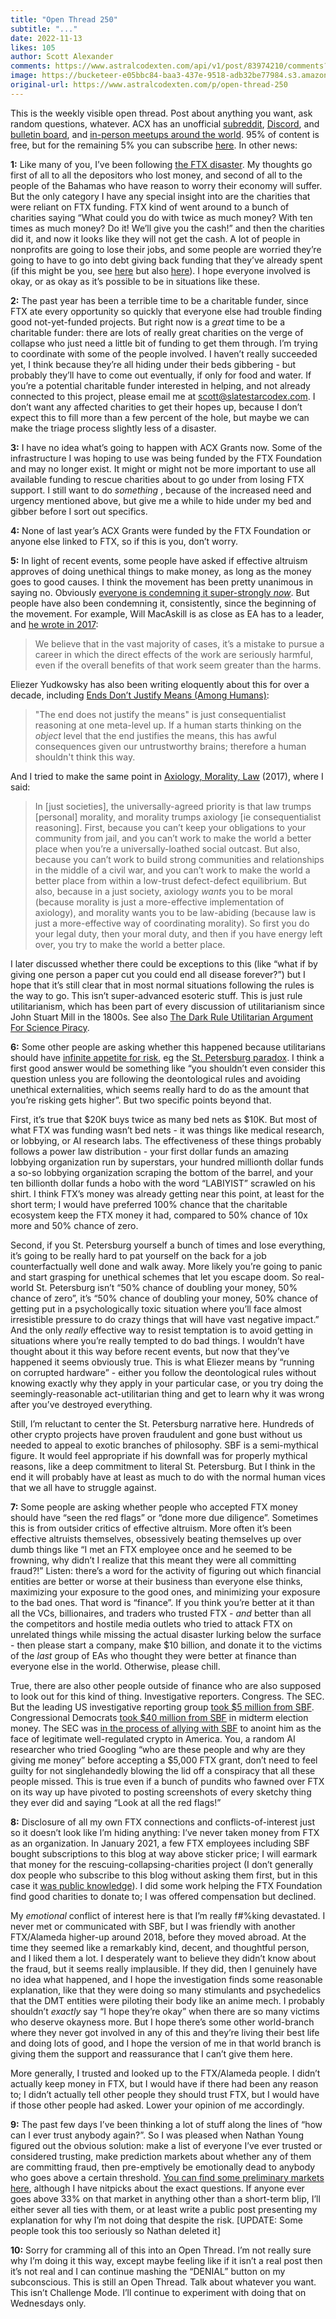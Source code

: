 ```yaml
---
title: "Open Thread 250"
subtitle: "..."
date: 2022-11-13
likes: 105
author: Scott Alexander
comments: https://www.astralcodexten.com/api/v1/post/83974210/comments?&all_comments=true
image: https://bucketeer-e05bbc84-baa3-437e-9518-adb32be77984.s3.amazonaws.com/public/images/d824c347-8f46-4a76-af25-a427eb8a74a7_1022x926.png
original-url: https://www.astralcodexten.com/p/open-thread-250
---
```

This is the weekly visible open thread. Post about anything you want, ask random questions, whatever. ACX has an unofficial [subreddit](https://www.reddit.com/r/slatestarcodex/), [Discord](https://discord.gg/RTKtdut), and [bulletin board](https://www.datasecretslox.com/index.php), and [in-person meetups around the world](https://www.lesswrong.com/community?filters%5B0%5D=SSC). 95% of content is free, but for the remaining 5% you can subscribe [here](https://astralcodexten.substack.com/subscribe?). In other news:

**1:** Like many of you, I’ve been following [the FTX disaster](https://www.nytimes.com/2022/11/11/business/ftx-bankruptcy.html). My thoughts go first of all to all the depositors who lost money, and second of all to the people of the Bahamas who have reason to worry their economy will suffer. But the only category I have any special insight into are the charities that were reliant on FTX funding. FTX kind of went around to a bunch of charities saying “What could you do with twice as much money? With ten times as much money? Do it! We’ll give you the cash!” and then the charities did it, and now it looks like they will not get the cash. A lot of people in nonprofits are going to lose their jobs, and some people are worried they’re going to have to go into debt giving back funding that they’ve already spent (if this might be you, see [here](https://forum.effectivealtruism.org/posts/o8B9kCkwteSqZg9zc/thoughts-on-legal-concerns-surrounding-the-ftx-situation) but also [here](https://forum.effectivealtruism.org/posts/FKJ8yiF3KjFhAuivt/impco-don-t-injure-yourself-by-returning-ftxff-money-for)). I hope everyone involved is okay, or as okay as it’s possible to be in situations like these.

**2:** The past year has been a terrible time to be a charitable funder, since FTX ate every opportunity so quickly that everyone else had trouble finding good not-yet-funded projects. But right now is a _great_ time to be a charitable funder: there are lots of really great charities on the verge of collapse who just need a little bit of funding to get them through. I’m trying to coordinate with some of the people involved. I haven’t really succeeded yet, I think because they’re all hiding under their beds gibbering - but probably they’ll have to come out eventually, if only for food and water. If you’re a potential charitable funder interested in helping, and not already connected to this project, please email me at scott@slatestarcodex.com. I don’t want any affected charities to get their hopes up, because I don’t expect this to fill more than a few percent of the hole, but maybe we can make the triage process slightly less of a disaster.

**3:** I have no idea what’s going to happen with ACX Grants now. Some of the infrastructure I was hoping to use was being funded by the FTX Foundation and may no longer exist. It might or might not be more important to use all available funding to rescue charities about to go under from losing FTX support. I still want to do _something_ , because of the increased need and urgency mentioned above, but give me a while to hide under my bed and gibber before I sort out specifics.

**4:** None of last year’s ACX Grants were funded by the FTX Foundation or anyone else linked to FTX, so if this is you, don’t worry.

**5:** In light of recent events, some people have asked if effective altruism approves of doing unethical things to make money, as long as the money goes to good causes. I think the movement has been pretty unanimous in saying no. Obviously [everyone is condemning it super-strongly ](https://forum.effectivealtruism.org/posts/XHrHsrQGyr4NnqCA7/we-must-be-very-clear-fraud-in-the-service-of-effective)_[now](https://forum.effectivealtruism.org/posts/XHrHsrQGyr4NnqCA7/we-must-be-very-clear-fraud-in-the-service-of-effective)_. But people have also been condemning it, consistently, since the beginning of the movement. For example, Will MacAskill is as close as EA has to a leader, and [he wrote in 2017](https://80000hours.org/articles/harmful-career/): 

> We believe that in the vast majority of cases, it’s a mistake to pursue a career in which the direct effects of the work are seriously harmful, even if the overall benefits of that work seem greater than the harms.

Eliezer Yudkowsky has also been writing eloquently about this for over a decade, including [Ends Don’t Justify Means (Among Humans)](https://www.lesswrong.com/posts/K9ZaZXDnL3SEmYZqB/ends-don-t-justify-means-among-humans):

> "The end does not justify the means" is just consequentialist reasoning at one meta-level up. If a human starts thinking on the _object_ level that the end justifies the means, this has awful consequences given our untrustworthy brains; therefore a human shouldn't think this way.

And I tried to make the same point in [Axiology, Morality, Law](https://slatestarcodex.com/2017/08/28/contra-askell-on-moral-offsets/) (2017), where I said:

> In [just societies], the universally-agreed priority is that law trumps [personal] morality, and morality trumps axiology [ie consequentialist reasoning]. First, because you can’t keep your obligations to your community from jail, and you can’t work to make the world a better place when you’re a universally-loathed social outcast. But also, because you can’t work to build strong communities and relationships in the middle of a civil war, and you can’t work to make the world a better place from within a low-trust defect-defect equilibrium. But also, because in a just society, axiology _wants_ you to be moral (because morality is just a more-effective implementation of axiology), and morality wants you to be law-abiding (because law is just a more-effective way of coordinating morality). So first you do your legal duty, then your moral duty, and then if you have energy left over, you try to make the world a better place. 

I later discussed whether there could be exceptions to this (like “what if by giving one person a paper cut you could end all disease forever?”) but I hope that it’s still clear that in most normal situations following the rules is the way to go. This isn’t super-advanced esoteric stuff. This is just rule utilitarianism, which has been part of every discussion of utilitarianism since John Stuart Mill in the 1800s. See also [The Dark Rule Utilitarian Argument For Science Piracy](https://slatestarcodex.com/2018/03/19/the-dark-rule-utilitarian-argument-for-science-piracy/). 

**6:** Some other people are asking whether this happened because utilitarians should have [infinite appetite for risk](https://twitter.com/SBF_FTX/status/1337250686870831107), eg the [St. Petersburg paradox](https://conversationswithtyler.com/episodes/sam-bankman-fried/). I think a first good answer would be something like “you shouldn’t even consider this question unless you are following the deontological rules and avoiding unethical externalities, which seems really hard to do as the amount that you’re risking gets higher”. But two specific points beyond that.

First, it’s true that $20K buys twice as many bed nets as $10K. But most of what FTX was funding wasn’t bed nets - it was things like medical research, or lobbying, or AI research labs. The effectiveness of these things probably follows a power law distribution - your first dollar funds an amazing lobbying organization run by superstars, your hundred millionth dollar funds a so-so lobbying organization scraping the bottom of the barrel, and your ten billionth dollar funds a hobo with the word “LABIYIST” scrawled on his shirt. I think FTX’s money was already getting near this point, at least for the short term; I would have preferred 100% chance that the charitable ecosystem keep the FTX money it had, compared to 50% chance of 10x more and 50% chance of zero. 

Second, if you St. Petersburg yourself a bunch of times and lose everything, it’s going to be really hard to pat yourself on the back for a job counterfactually well done and walk away. More likely you’re going to panic and start grasping for unethical schemes that let you escape doom. So real-world St. Petersburg isn’t “50% chance of doubling your money, 50% chance of zero”, it’s “50% chance of doubling your money, 50% chance of getting put in a psychologically toxic situation where you’ll face almost irresistible pressure to do crazy things that will have vast negative impact.” And the only _really_ effective way to resist temptation is to avoid getting in situations where you’re really tempted to do bad things. I wouldn’t have thought about it this way before recent events, but now that they’ve happened it seems obviously true. This is what Eliezer means by “running on corrupted hardware” - either you follow the deontological rules without knowing exactly why they apply in your particular case, or you try doing the seemingly-reasonable act-utilitarian thing and get to learn why it was wrong after you’ve destroyed everything.

Still, I’m reluctant to center the St. Petersburg narrative here. Hundreds of other crypto projects have proven fraudulent and gone bust without us needed to appeal to exotic branches of philosophy. SBF is a semi-mythical figure. It would feel appropriate if his downfall was for properly mythical reasons, like a deep commitment to literal St. Petersburg. But I think in the end it will probably have at least as much to do with the normal human vices that we all have to struggle against.

**7:** Some people are asking whether people who accepted FTX money should have “seen the red flags” or “done more due diligence”. Sometimes this is from outsider critics of effective altruism. More often it’s been effective altruists themselves, obsessively beating themselves up over dumb things like “I met an FTX employee once and he seemed to be frowning, why didn’t I realize that this meant they were all committing fraud?!” Listen: there’s a word for the activity of figuring out which financial entities are better or worse at their business than everyone else thinks, maximizing your exposure to the good ones, and minimizing your exposure to the bad ones. That word is “finance”. If you think you’re better at it than all the VCs, billionaires, and traders who trusted FTX - _and_ better than all the competitors and hostile media outlets who tried to attack FTX on unrelated things while missing the actual disaster lurking below the surface - then please start a company, make $10 billion, and donate it to the victims of the _last_ group of EAs who thought they were better at finance than everyone else in the world. Otherwise, please chill. 

True, there are also other people outside of finance who are also supposed to look out for this kind of thing. Investigative reporters. Congress. The SEC. But the leading US investigative reporting group [took $5 million from SBF](https://www.propublica.org/atpropublica/bankman-fried-family-donates-5-million-to-propublica). Congressional Democrats [took $40 million from SBF](https://cointelegraph.com/news/sbf-has-been-a-significant-donor-in-us-midterm-elections) in midterm election money. The SEC was [in the process of allying with SBF](https://fortune.com/crypto/2022/11/11/sbfs-disgrace-could-make-things-awkward-for-gary-gensler-and-the-democrats/) to anoint him as the face of legitimate well-regulated crypto in America. You, a random AI researcher who tried Googling “who are these people and why are they giving me money” before accepting a $5,000 FTX grant, don’t need to feel guilty for not singlehandedly blowing the lid off a conspiracy that all these people missed. This is true even if a bunch of pundits who fawned over FTX on its way up have pivoted to posting screenshots of every sketchy thing they ever did and saying “Look at all the red flags!”

**8:** Disclosure of all my own FTX connections and conflicts-of-interest just so it doesn’t look like I’m hiding anything: I’ve never taken money from FTX as an organization. In January 2021, a few FTX employees including SBF bought subscriptions to this blog at way above sticker price; I will earmark that money for the rescuing-collapsing-charities project (I don’t generally dox people who subscribe to this blog without asking them first, but in this case it [was public knowledge](https://twitter.com/SBF_FTX/status/1352411146737709056)). I did some work helping the FTX Foundation find good charities to donate to; I was offered compensation but declined. 

My _emotional_ conflict of interest here is that I’m really f#%king devastated. I never met or communicated with SBF, but I was friendly with another FTX/Alameda higher-up around 2018, before they moved abroad. At the time they seemed like a remarkably kind, decent, and thoughtful person, and I liked them a lot. I desperately want to believe they didn’t know about the fraud, but it seems really implausible. If they did, then I genuinely have no idea what happened, and I hope the investigation finds some reasonable explanation, like that they were doing so many stimulants and psychedelics that the DMT entities were piloting their body like an anime mech. I probably shouldn’t _exactly_ say “I hope they’re okay” when there are so many victims who deserve okayness more. But I hope there’s some other world-branch where they never got involved in any of this and they’re living their best life and doing lots of good, and I hope the version of me in that world branch is giving them the support and reassurance that I can’t give them here. 

More generally, I trusted and looked up to the FTX/Alameda people. I didn’t actually keep money in FTX, but I would have if there had been any reason to; I didn’t actually tell other people they should trust FTX, but I would have if those other people had asked. Lower your opinion of me accordingly.

**9:** The past few days I’ve been thinking a lot of stuff along the lines of “how can I ever trust anybody again?”. So I was pleased when Nathan Young figured out the obvious solution: make a list of everyone I’ve ever trusted or considered trusting, make prediction markets about whether any of them are committing fraud, then pre-emptively be emotionally dead to anybody who goes above a certain threshold. [You can find some preliminary markets here](https://manifold.markets/group/scandal-markets), although I have nitpicks about the exact questions. If anyone ever goes above 33% on that market in anything other than a short-term blip, I’ll either sever all ties with them, or at least write a public post presenting my explanation for why I’m not doing that despite the risk. [UPDATE: Some people took this too seriously so Nathan deleted it]

**10:** Sorry for cramming all of this into an Open Thread. I’m not really sure why I’m doing it this way, except maybe feeling like if it isn’t a real post then it’s not real and I can continue mashing the “DENIAL” button on my subconscious. This is still an Open Thread. Talk about whatever you want. This isn’t Challenge Mode. I’ll continue to experiment with doing that on Wednesdays only.

